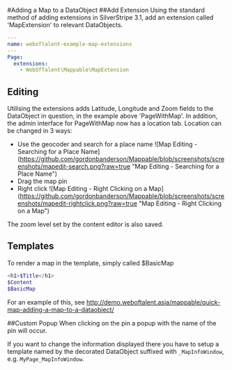 #Adding a Map to a DataObject
##Add Extension
Using the standard method of adding extensions in SilverStripe 3.1, add an extension called
'MapExtension' to relevant DataObjects.
```yml
---
name: weboftalent-example-map-extensions
---
Page:
  extensions:
    - WebOfTalent\Mappable\MapExtension

```

## Editing
Utilising the extensions adds Latitude, Longitude and Zoom fields to the DataObject in question,
in the example above 'PageWithMap'.  In addition, the admin interface for PageWithMap now has a 
location tab.  Location can be changed in 3 ways:
* Use the geocoder and search for a place name
![Map Editing - Searching for a Place Name]
(https://github.com/gordonbanderson/Mappable/blob/screenshots/screenshots/mapedit-search.png?raw=true
"Map Editing - Searching for a Place Name")
* Drag the map pin
* Right click ![Map Editing - Right Clicking on a Map]
(https://github.com/gordonbanderson/Mappable/blob/screenshots/screenshots/mapedit-rightclick.png?raw=true
"Map Editing - Right Clicking on a Map")

The zoom level set by the content editor is also saved.

## Templates
To render a map in the template, simply called $BasicMap

```php
<h1>$Title</h1>
$Content
$BasicMap
```

For an example of this, 
see http://demo.weboftalent.asia/mappable/quick-map-adding-a-map-to-a-dataobject/

##Custom Popup
When clicking on the pin a popup with the name of the pin will occur.

If you want to change the information displayed there you have to setup a template named by the
decorated DataObject suffixed with `_MapInfoWindow`, e.g. `MyPage_MapInfoWindow`.
